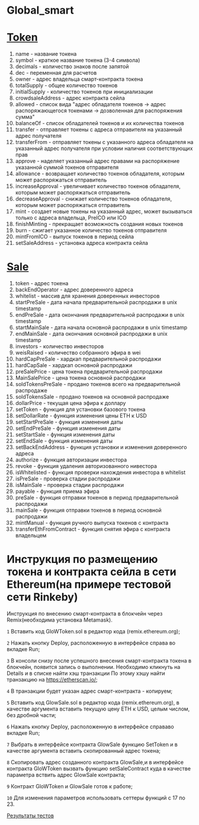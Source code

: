 # Global_smart

# [Token](https://rinkeby.etherscan.io/address/0x72023610f39fd587ab352447dce8540c2f824851#code)

1) name - название токена
2) symbol - краткое название токена (3-4 символа)
3) decimals - количество знаков после запятой
4) dec - переменная для расчетов
5) owner - адрес владельца смарт-контракта токена
6) totalSupply - общее количество токенов
7) initialSupply - количество токенов при инициализации
8) crowdsaleAddress - адрес контракта сейла
9) allowed - список вида "адрес обладателя токенов -> адрес распоряжающегося токенами -> дозволенная для распоряжения сумма"
10) balanceOf - список обладателей токенов и их количества токенов
11) transfer - отправляет токены с адреса отправителя на указанный адрес получателя
12) transferFrom - отправляет токены с указанного адреса обладателя на указанный адрес получателя при условии наличия соответствующих прав
13) approve - наделяет указанный адрес правами на распоряжение указанной суммой токенов отправителя
14) allowance - возвращает количество токенов обладателя, которым может распоряжаться отправитель
15) increaseApproval - увеличивает количество токенов обладателя, которым может распоряжаться отправитель
16) decreaseApproval - снижает количество токенов обладателя, которым может распоряжаться отправитель
17) mint - создает новые токены на указанный адрес, может вызываться только c адреса владельца, PreICO или ICO
18) finishMinting - прекращает возможность создания новых токенов
19) burn - сжигает указанное количество токенов отправителя
20) mintFromICO - выпуск токенов в период сейла
21) setSaleAddress - установка адреса контракта сейла

# [Sale](https://rinkeby.etherscan.io/address/0xcce08fc2bd4e22f7dea8bc6533b51f30f1817461#code)

1) token - адрес токена
2) backEndOperator - адрес доверенного адреса
3) whitelist - массив для хранения доверенных инвесторов
4) startPreSale - дата начала предварительной распродажи в unix timestamp
5) endPreSale - дата окончания предварительной распродажи в unix timestamp
6) startMainSale - дата начала основной распродажи в unix timestamp
7) endMainSale - дата окончания основной распродажи в unix timestamp
8) investors - количество инвесторов
9) weisRaised - количество собранного эфира в wei
10) hardCapPreSale - хардкап предварительной распродажи
11) hardCapSale - хардкап основной распродажи
12) preSalePrice - цена токена предварительной распродажи
13) MainSalePrice - цена токена основной распродажи
14) soldTokensPreSale - продано токенов всего на предварительной распродаже
15) soldTokensSale - продано токенов на основной распродаже
16) dollarPrice - текущая цена эфира к доллару
17) setToken - функция для установки базового токена
18) setDollarRate - функция изменения цены ETH к USD
19) setStartPreSale - функция изменения даты
20) setEndPreSale - функция изменения даты
21) setStartSale - функция изменения даты
22) setEndSale - функция изменения даты
23) setBackEndAddress - функция установки и изменения доверенного адреса
24) authorize - функция авторизации инвестора
25) revoke - функция удаления авторизованного нивестора
26) isWhitelisted - функция проверки нахождения инвестора в whitelist
27) isPreSale - проверка стадии распродажи
28) isMainSale - проверка стадии распродажи
29) payable - функция приема эфира
30) preSale - функция отправки токенов в период предварительной распродажи
31) mainSale - функция отправки токенов в период основной распродажи
32) mintManual - функция ручного выпуска токенов с контракта
33) transferEthFromContract - функция снятия эфира с контракта владельцем

# Инструкция по размещению токена и контракта сейла в сети Ethereum(на примере тестовой сети Rinkeby)

Инструкция по внесению смарт-контракта в блокчейн через Remix(необходима установка Metamask).

`1` Вставить код GloWToken.sol в редактор кода (remix.ethereum.org);

`2` Нажать кнопку Deploy, расположенную в интерфейсе справа во вкладке Run;

`3` В консоли снизу после успешного внесения смарт-контракта токена в блокчейн, появится запись о выполнении. Необходимо кликнуть на Details и в списке найти хэш транзакции
По этому хэшу найти транзакцию на https://etherscan.io/;

`4` В транзакции будет указан адрес смарт-контракта - копируем;

`5` Вставить код GlowSale.sol в редактор кода (remix.ethereum.org), в качестве аргумента вставить текущую цену ETH к USD, целым числом, без дробной части;

`6` Нажать кнопку Deploy, расположенную в интерфейсе справаво вкладке Run;

`7` Выбрать в интерфейсе контракта GlowSale функцию SetToken и в качестве аргумента вставить скопированный адрес токена;

`8` Скопировать адрес созданного контракта GlowSale,и в интерфейсе контракта GloWToken вызвать функцию setSaleContract куда в качестве параметра вствить адрес GlowSale контракта;

`9` Контракт GloWToken и GlowSale готов к работе;

`10` Для изменения параметров использовать сеттеры функций с 17 по 23.

[Результаты тестов](https://github.com/elephant-marketing/Global_smart/blob/master/tests.txt)
